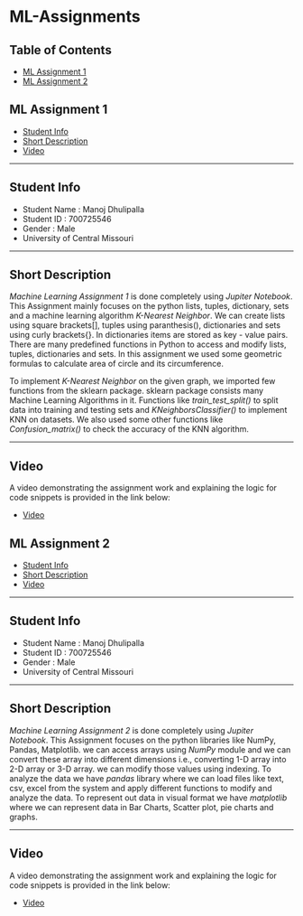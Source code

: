 # ML-Assignments

## Table of Contents<!-- omit in toc -->
- [ML Assignment 1](https://github.com/ManojDhulipalla/ML-Assignments/edit/main/README.md#ml-assignment-1)
- [ML Assignment 2](https://github.com/ManojDhulipalla/ML-Assignments#ml-assignment-2)


## ML Assignment 1
- [Student Info](https://github.com/ManojDhulipalla/ML-Assignments/edit/main/README.md#student-info)
- [Short Description](https://github.com/ManojDhulipalla/ML-Assignments/edit/main/README.md#short-description)
- [Video](https://github.com/ManojDhulipalla/ML-Assignments/edit/main/README.md#video)

---

## Student Info

- Student Name : Manoj Dhulipalla
- Student ID : 700725546
- Gender : Male
- University of Central Missouri

---
## Short Description
*Machine Learning Assignment 1* is done completely using *Jupiter Notebook*. This Assignment mainly focuses on the python lists, tuples, dictionary, sets and a machine learning algorithm *K-Nearest Neighbor*. We can create lists using square brackets[], tuples using paranthesis(), dictionaries and sets using curly brackets{}. In dictionaries items are stored as key - value pairs. There are many predefined functions in Python to access and modify lists, tuples, dictionaries and sets. In this assignment we used some geometric formulas to calculate area of circle and its circumference.

To implement *K-Nearest Neighbor* on the given graph, we imported few functions from the sklearn package. sklearn package consists many Machine Learning Algorithms in it. Functions like *train_test_split()* to split data into training and testing sets and *KNeighborsClassifier()* to implement KNN on datasets. We also used some other functions like *Confusion_matrix()* to check the accuracy of the KNN algorithm.

---
## Video 
 A video demonstrating the assignment work and explaining the logic for code snippets is provided in the link below:
- [Video](https://user-images.githubusercontent.com/112132088/187997876-958ca978-4f5b-4911-b467-83487bfcc979.mp4)



## ML Assignment 2
- [Student Info](https://github.com/ManojDhulipalla/ML-Assignments#student-info-1)
- [Short Description](https://github.com/ManojDhulipalla/ML-Assignments/blob/main/README.md#student-info-1)
- [Video](https://github.com/ManojDhulipalla/ML-Assignments/blob/main/README.md#video-1)

---

## Student Info

- Student Name : Manoj Dhulipalla
- Student ID : 700725546
- Gender : Male
- University of Central Missouri

---
## Short Description
*Machine Learning Assignment 2* is done completely using *Jupiter Notebook*. This Assignment focuses on the python libraries like NumPy, Pandas, Matplotlib. we can access arrays using *NumPy* module and we can convert these array into different dimensions i.e., converting 1-D array into 2-D array or 3-D array. we can modify those values using indexing. To analyze the data we have *pandas* library where we can load files like text, csv, excel from the system and apply different functions to modify and analyze the data. To represent out data in visual format we have *matplotlib* where we can represent data in Bar Charts, Scatter plot, pie charts and graphs. 

---
## Video 
 A video demonstrating the assignment work and explaining the logic for code snippets is provided in the link below:
- [Video](https://user-images.githubusercontent.com/112132088/196564334-b921d8dc-35ce-4551-a30b-a2233dbef47c.mp4)



